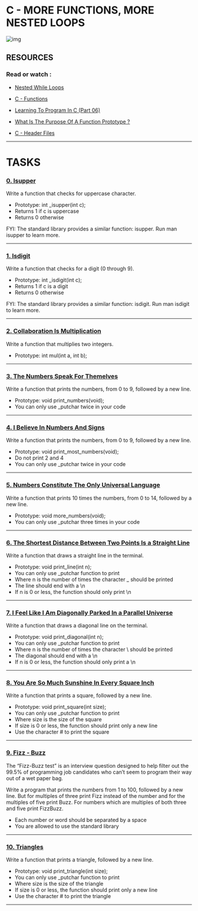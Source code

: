 # C - MORE FUNCTIONS, MORE NESTED LOOPS

![img](https://c8.alamy.com/comp/2G18XE3/abstract-modern-tech-of-programming-code-screen-developer-c-programming-language-of-computer-script-and-technology-background-of-software-2G18XE3.jpg)

## RESOURCES

### Read or watch :

- [Nested While Loops](https://intranet.hbtn.io/rltoken/lnzT56HYlUClB0-yDfwiqw)

- [C - Functions](https://intranet.hbtn.io/rltoken/mWFYXPYiI87lYf6tyYtD_Q)

- [Learning To Program In C (Part 06)](https://intranet.hbtn.io/rltoken/xpQGxUCqMewY3qcbTU3NTw)

- [What Is The Purpose Of A Function Prototype ?](https://intranet.hbtn.io/rltoken/7P08UbWvbOnyohRhLjSKGw)

- [C - Header Files](https://intranet.hbtn.io/rltoken/gnZvo3oRJ5CR_LsKz8tzVA)

--------------------------------

# TASKS

### [0. Isupper](https://github.com/MathieuMorel62/holbertonschool-low_level_programming/blob/master/more_functions_nested_loops/0-isupper.c)

Write a function that checks for uppercase character.

  - Prototype: int _isupper(int c);
  - Returns 1 if c is uppercase
  - Returns 0 otherwise

FYI: The standard library provides a similar function: isupper. Run man isupper to learn more.

---------------------------------

### [1. Isdigit](https://github.com/MathieuMorel62/holbertonschool-low_level_programming/blob/master/more_functions_nested_loops/1-isdigit.c)

Write a function that checks for a digit (0 through 9).

  - Prototype: int _isdigit(int c);
  - Returns 1 if c is a digit
  - Returns 0 otherwise

FYI: The standard library provides a similar function: isdigit. Run man isdigit to learn more.

------------------------------

### [2. Collaboration Is Multiplication](https://github.com/MathieuMorel62/holbertonschool-low_level_programming/blob/master/more_functions_nested_loops/2-mul.c)

Write a function that multiplies two integers.
 
  - Prototype: int mul(int a, int b);

---------------------------

### [3. The Numbers Speak For Themelves](https://github.com/MathieuMorel62/holbertonschool-low_level_programming/blob/master/more_functions_nested_loops/3-print_numbers.c)

Write a function that prints the numbers, from 0 to 9, followed by a new line.

  - Prototype: void print_numbers(void);
  - You can only use _putchar twice in your code

-------------------------------

### [4. I Believe In Numbers And Signs](https://github.com/MathieuMorel62/holbertonschool-low_level_programming/blob/master/more_functions_nested_loops/4-print_most_numbers.c)

Write a function that prints the numbers, from 0 to 9, followed by a new line.

  - Prototype: void print_most_numbers(void); 
  - Do not print 2 and 4
  - You can only use _putchar twice in your code

----------------------

### [5. Numbers Constitute The Only Universal Language](https://github.com/MathieuMorel62/holbertonschool-low_level_programming/blob/master/more_functions_nested_loops/5-more_numbers.c)

Write a function that prints 10 times the numbers, from 0 to 14, followed by a new line.

  - Prototype: void more_numbers(void);
  - You can only use _putchar three times in your code

----------------------------

### [6. The Shortest Distance Between Two Points Is a Straight Line](https://github.com/MathieuMorel62/holbertonschool-low_level_programming/blob/master/more_functions_nested_loops/6-print_line.c)

Write a function that draws a straight line in the terminal.

  - Prototype: void print_line(int n);
  - You can only use _putchar function to print 
  - Where n is the number of times the character _ should be printed
  - The line should end with a \n
  - If n is 0 or less, the function should only print \n

---------------------------

### [7. I Feel Like I Am Diagonally Parked In a Parallel Universe](https://github.com/MathieuMorel62/holbertonschool-low_level_programming/blob/master/more_functions_nested_loops/7-print_diagonal.c)

Write a function that draws a diagonal line on the terminal.

  - Prototype: void print_diagonal(int n);
  - You can only use _putchar function to print
  - Where n is the number of times the character \ should be printed
  - The diagonal should end with a \n
  - If n is 0 or less, the function should only print a \n

----------------------------

### [8. You Are So Much Sunshine In Every Square Inch](https://github.com/MathieuMorel62/holbertonschool-low_level_programming/blob/master/more_functions_nested_loops/8-print_square.c)

Write a function that prints a square, followed by a new line.

  - Prototype: void print_square(int size);
  - You can only use _putchar function to print
  - Where size is the size of the square
  - If size is 0 or less, the function should print only a new line
  - Use the character # to print the square

-----------------------------

### [9. Fizz - Buzz](https://github.com/MathieuMorel62/holbertonschool-low_level_programming/blob/master/more_functions_nested_loops/9-fizz_buzz.c)

The “Fizz-Buzz test” is an interview question designed to help filter out the 99.5% of programming job candidates who can’t seem to program their way out of a wet paper bag.

Write a program that prints the numbers from 1 to 100, followed by a new line. But for multiples of three print Fizz instead of the number and for the multiples of five print Buzz. For numbers which are multiples of both three and five print FizzBuzz.

  - Each number or word should be separated by a space
  - You are allowed to use the standard library

-----------------------------------

### [10. Triangles](https://github.com/MathieuMorel62/holbertonschool-low_level_programming/blob/master/more_functions_nested_loops/10-print_triangle.c)

Write a function that prints a triangle, followed by a new line.

  - Prototype: void print_triangle(int size);
  - You can only use _putchar function to print
  - Where size is the size of the triangle
  - If size is 0 or less, the function should print only a new line
  - Use the character # to print the triangle

---------------------------------------------
